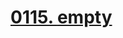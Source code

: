 # [0115. __empty__](https://github.com/Tdahuyou/TNotes.html-css-js/tree/main/notes/0115.%20__empty__)

<!-- region:toc -->



<!-- endregion:toc -->
